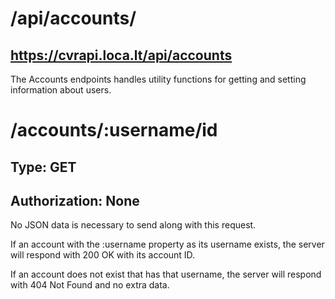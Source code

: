 # /api/accounts/
## https://cvrapi.loca.lt/api/accounts

The Accounts endpoints handles utility functions for getting and setting information about users.

# /accounts/:username/id
## Type: GET
## Authorization: None

No JSON data is necessary to send along with this request.

If an account with the :username property as its username exists, the server will respond with 200 OK with its account ID.

If an account does not exist that has that username, the server will respond with 404 Not Found and no extra data.